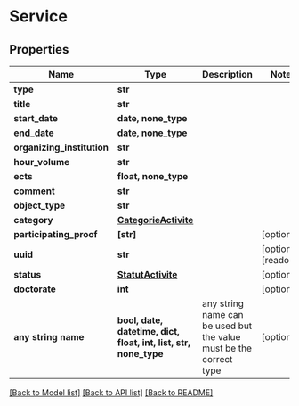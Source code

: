 # Service


## Properties
Name | Type | Description | Notes
------------ | ------------- | ------------- | -------------
**type** | **str** |  | 
**title** | **str** |  | 
**start_date** | **date, none_type** |  | 
**end_date** | **date, none_type** |  | 
**organizing_institution** | **str** |  | 
**hour_volume** | **str** |  | 
**ects** | **float, none_type** |  | 
**comment** | **str** |  | 
**object_type** | **str** |  | 
**category** | [**CategorieActivite**](CategorieActivite.md) |  | 
**participating_proof** | **[str]** |  | [optional] 
**uuid** | **str** |  | [optional] [readonly] 
**status** | [**StatutActivite**](StatutActivite.md) |  | [optional] 
**doctorate** | **int** |  | [optional] 
**any string name** | **bool, date, datetime, dict, float, int, list, str, none_type** | any string name can be used but the value must be the correct type | [optional]

[[Back to Model list]](../README.md#documentation-for-models) [[Back to API list]](../README.md#documentation-for-api-endpoints) [[Back to README]](../README.md)


